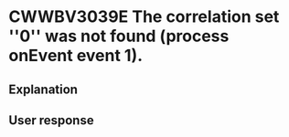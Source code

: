 # CWWBV3039E The correlation set ''0'' was not found (process onEvent event 1).

## Explanation

## User response